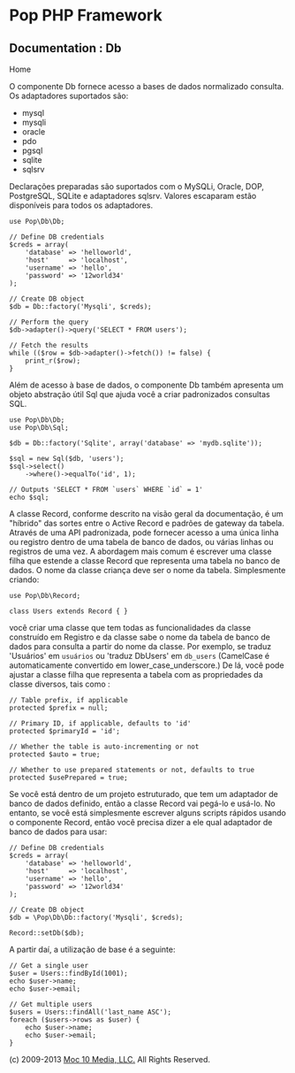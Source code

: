 Pop PHP Framework
=================

Documentation : Db
------------------

Home

O componente Db fornece acesso a bases de dados normalizado consulta. Os
adaptadores suportados são:

-   mysql
-   mysqli
-   oracle
-   pdo
-   pgsql
-   sqlite
-   sqlsrv

Declarações preparadas são suportados com o MySQLi, Oracle, DOP,
PostgreSQL, SQLite e adaptadores sqlsrv. Valores escaparam estão
disponíveis para todos os adaptadores.

    use Pop\Db\Db;

    // Define DB credentials
    $creds = array(
        'database' => 'helloworld',
        'host'     => 'localhost',
        'username' => 'hello',
        'password' => '12world34'
    );

    // Create DB object
    $db = Db::factory('Mysqli', $creds);

    // Perform the query
    $db->adapter()->query('SELECT * FROM users');

    // Fetch the results
    while (($row = $db->adapter()->fetch()) != false) {
        print_r($row);
    }

Além de acesso à base de dados, o componente Db também apresenta um
objeto abstração útil Sql que ajuda você a criar padronizados consultas
SQL.

    use Pop\Db\Db;
    use Pop\Db\Sql;

    $db = Db::factory('Sqlite', array('database' => 'mydb.sqlite'));

    $sql = new Sql($db, 'users');
    $sql->select()
        ->where()->equalTo('id', 1);

    // Outputs 'SELECT * FROM `users` WHERE `id` = 1'
    echo $sql;

A classe Record, conforme descrito na visão geral da documentação, é um "híbrido" das sortes entre o Active Record e padrões de gateway da tabela. Através de uma API padronizada, pode fornecer acesso a uma única linha ou registro dentro de uma tabela de banco de dados, ou várias linhas ou registros de uma vez. A abordagem mais comum é escrever uma classe filha que estende a classe Record que representa uma tabela no banco de dados. O nome da classe criança deve ser o nome da tabela. Simplesmente criando:

    use Pop\Db\Record;

    class Users extends Record { }

você criar uma classe que tem todas as funcionalidades da classe construído em Registro e da classe sabe o nome da tabela de banco de dados para consulta a partir do nome da classe. Por exemplo, se traduz 'Usuários' em `usuários` ou 'traduz DbUsers' em `db_users` (CamelCase é automaticamente convertido em lower_case_underscore.) De lá, você pode ajustar a classe filha que representa a tabela com as propriedades da classe diversos, tais como :

    // Table prefix, if applicable
    protected $prefix = null;

    // Primary ID, if applicable, defaults to 'id'
    protected $primaryId = 'id';

    // Whether the table is auto-incrementing or not
    protected $auto = true;

    // Whether to use prepared statements or not, defaults to true
    protected $usePrepared = true;

Se você está dentro de um projeto estruturado, que tem um adaptador de banco de dados definido, então a classe Record vai pegá-lo e usá-lo. No entanto, se você está simplesmente escrever alguns scripts rápidos usando o componente Record, então você precisa dizer a ele qual adaptador de banco de dados para usar:

    // Define DB credentials
    $creds = array(
        'database' => 'helloworld',
        'host'     => 'localhost',
        'username' => 'hello',
        'password' => '12world34'
    );

    // Create DB object
    $db = \Pop\Db\Db::factory('Mysqli', $creds);

    Record::setDb($db);

A partir daí, a utilização de base é a seguinte:

    // Get a single user
    $user = Users::findById(1001);
    echo $user->name;
    echo $user->email;

    // Get multiple users
    $users = Users::findAll('last_name ASC');
    foreach ($users->rows as $user) {
        echo $user->name;
        echo $user->email;
    }

\(c) 2009-2013 [Moc 10 Media, LLC.](http://www.moc10media.com) All
Rights Reserved.
